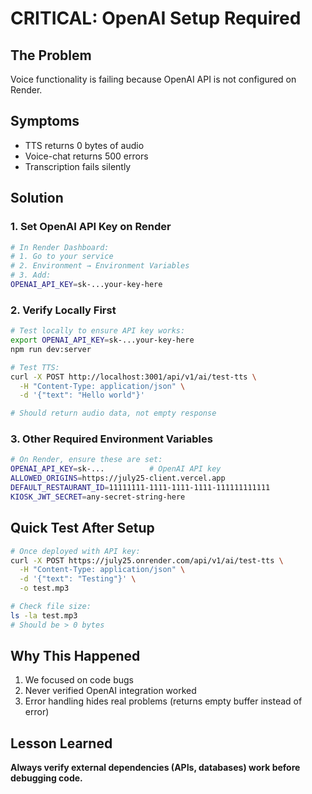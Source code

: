 # CRITICAL: OpenAI Setup Required

## The Problem

Voice functionality is failing because OpenAI API is not configured on Render.

## Symptoms

- TTS returns 0 bytes of audio
- Voice-chat returns 500 errors
- Transcription fails silently

## Solution

### 1. Set OpenAI API Key on Render

```bash
# In Render Dashboard:
# 1. Go to your service
# 2. Environment → Environment Variables
# 3. Add:
OPENAI_API_KEY=sk-...your-key-here
```

### 2. Verify Locally First

```bash
# Test locally to ensure API key works:
export OPENAI_API_KEY=sk-...your-key-here
npm run dev:server

# Test TTS:
curl -X POST http://localhost:3001/api/v1/ai/test-tts \
  -H "Content-Type: application/json" \
  -d '{"text": "Hello world"}'

# Should return audio data, not empty response
```

### 3. Other Required Environment Variables

```bash
# On Render, ensure these are set:
OPENAI_API_KEY=sk-...          # OpenAI API key
ALLOWED_ORIGINS=https://july25-client.vercel.app
DEFAULT_RESTAURANT_ID=11111111-1111-1111-1111-111111111111
KIOSK_JWT_SECRET=any-secret-string-here
```

## Quick Test After Setup

```bash
# Once deployed with API key:
curl -X POST https://july25.onrender.com/api/v1/ai/test-tts \
  -H "Content-Type: application/json" \
  -d '{"text": "Testing"}' \
  -o test.mp3

# Check file size:
ls -la test.mp3
# Should be > 0 bytes
```

## Why This Happened

1. We focused on code bugs
2. Never verified OpenAI integration worked
3. Error handling hides real problems (returns empty buffer instead of error)

## Lesson Learned

**Always verify external dependencies (APIs, databases) work before debugging code.**
